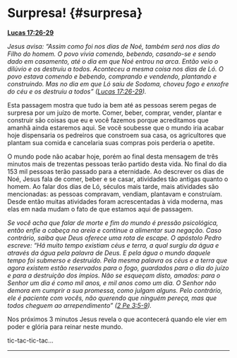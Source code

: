 # Surpresa! {#surpresa}

[**Lucas 17:26-29**](http://bibliaonline.com.br/acf/lc/17/26-29)

_Jesus avisa: “Assim como foi nos dias de Noé, também será nos dias do Filho do homem. O povo vivia comendo, bebendo, casando-se e sendo dado em casamento, até o dia em que Noé entrou na arca. Então veio o dilúvio e os destruiu a todos. Aconteceu a mesma coisa nos dias de Ló. O povo estava comendo e bebendo, comprando e vendendo, plantando e construindo. Mas no dia em que Ló saiu de Sodoma, choveu fogo e enxofre do céu e os destruiu a todos” (_[_Lucas 17:26-29_](http://bibliaonline.com.br/acf/lc/17/26-29)_)._

Esta passagem mostra que tudo ia bem até as pessoas serem pegas de surpresa por um juízo de morte. Comer, beber, comprar, vender, plantar e construir são coisas que eu e você fazemos porque acreditamos que amanhã ainda estaremos aqui. Se você soubesse que o mundo iria acabar hoje dispensaria os pedreiros que constroem sua casa, os agricultores que plantam sua comida e cancelaria suas compras pois perderia o apetite.

O mundo pode não acabar hoje, porém ao final desta mensagem de três minutos mais de trezentas pessoas terão partido desta vida. No final do dia 153 mil pessoas terão passado para a eternidade. Ao descrever os dias de Noé, Jesus fala de comer, beber e se casar, atividades tão antigas quanto o homem. Ao falar dos dias de Ló, séculos mais tarde, mais atividades são mencionadas: as pessoas compravam, vendiam, plantavam e construíam. Desde então muitas atividades foram acrescentadas à vida moderna, mas elas em nada mudam o fato de que estamos aqui de passagem.

_Se você acha que falar de morte e fim do mundo é pressão psicológica, então enfie a cabeça na areia e continue a alimentar sua negação. Caso contrário, saiba que Deus oferece uma rota de escape. O apóstolo Pedro escreve: “Há muito tempo existiam céus e terra, a qual surgiu da água e através da água pela palavra de Deus. E pela água o mundo daquele tempo foi submerso e destruído. Pela mesma palavra os céus e a terra que agora existem estão reservados para o fogo, guardados para o dia do juízo e para a destruição dos ímpios. Não se esqueçam disto, amados: para o Senhor um dia é como mil anos, e mil anos como um dia. O Senhor não demora em cumprir a sua promessa, como julgam alguns. Pelo contrário, ele é paciente com vocês, não querendo que ninguém pereça, mas que todos cheguem ao arrependimento” (_[_2 Pe 3:5-9_](http://bibliaonline.com.br/acf/2pe/3/5-9)_)._

Nos próximos 3 minutos Jesus revela o que acontecerá quando ele vier em poder e glória para reinar neste mundo.

tic-tac-tic-tac...

*****